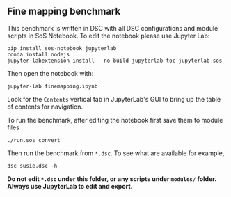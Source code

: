 ## Fine mapping benchmark

This benchmark is written in DSC with all DSC configurations and module scripts
in SoS Notebook. To edit the notebook please use Jupyter Lab:

```
pip install sos-notebook jupyterlab
conda install nodejs
jupyter labextension install --no-build jupyterlab-toc jupyterlab-sos
```

Then open the notebook with:

```
jupyter-lab finemapping.ipynb
```

Look for the `Contents` vertical tab in JupyterLab's GUI to bring up the table
of contents for navigation.

To run the benchmark, after editing the notebook first save them to module files

```
./run.sos convert
```

Then run the benchmark from `*.dsc`. To see what are available for example,

```
dsc susie.dsc -h
```

**Do not edit `*.dsc` under this folder, or any scripts under `modules/` folder. 
Always use JupyterLab to edit and export.**
